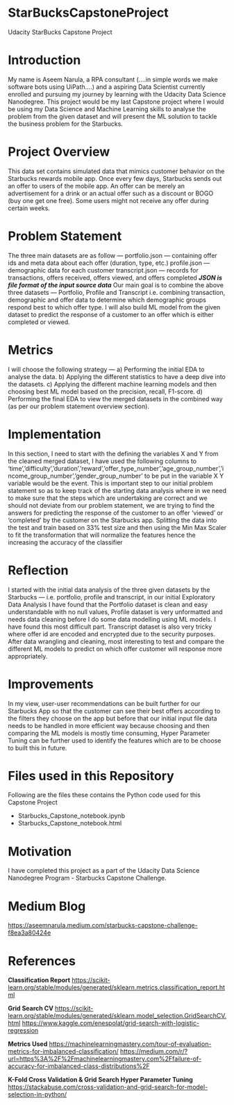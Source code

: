 # StarBucksCapstoneProject
Udacity StarBucks Capstone Project

# Introduction
My name is Aseem Narula, a RPA consultant (….in simple words we make software bots using UiPath….) and a aspiring Data Scientist currently enrolled and pursuing my journey by learning with the Udacity Data Science Nanodegree. This project would be my last Capstone project where I would be using my Data Science and Machine Learning skills to analyse the problem from the given dataset and will present the ML solution to tackle the business problem for the Starbucks.

# Project Overview
This data set contains simulated data that mimics customer behavior on the Starbucks rewards mobile app. Once every few days, Starbucks sends out an offer to users of the mobile app. An offer can be merely an advertisement for a drink or an actual offer such as a discount or BOGO (buy one get one free). Some users might not receive any offer during certain weeks.

# Problem Statement
The three main datasets are as follow —
portfolio.json — containing offer ids and meta data about each offer (duration, type, etc.)
profile.json — demographic data for each customer
transcript.json — records for transactions, offers received, offers viewed, and offers completed
***JSON is file format of the input source data***
Our main goal is to combine the above three datasets — Portfolio, Profile and Transcript i.e. combining transaction, demographic and offer data to determine which demographic groups respond best to which offer type.
I will also build ML model from the given dataset to predict the response of a customer to an offer which is either completed or viewed.

# Metrics
I will choose the following strategy —
a) Performing the initial EDA to analyse the data.
b) Applying the different statistics to have a deep dive into the datasets.
c) Applying the different machine learning models and then choosing best ML model based on the precision, recall, F1-score.
d) Performing the final EDA to view the merged datasets in the combined way (as per our problem statement overview section).

# Implementation 
In this section, I need to start with the defining the variables X and Y from the cleaned merged dataset, I have used the following columns to ‘time’,’difficulty’,’duration’,’reward’,’offer_type_number’,’age_group_number’,’income_group_number’,’gender_group_number’ to be put in the variable X
Y variable would be the event.
This is important step to our initial problem statement so as to keep track of the starting data analysis where in we need to make sure that the steps which are undertaking are correct and we should not deviate from our problem statement, we are trying to find the answers for predicting the response of the customer to an offer ‘viewed’ or ‘completed’ by the customer on the Starbucks app.
Splitting the data into the test and train based on 33% test size and then using the Min Max Scaler to fit the transformation that will normalize the features hence the increasing the accuracy of the classifier

# Reflection
I started with the initial data analysis of the three given datasets by the Starbucks — i.e. portfolio, profile and transcript, in our initial Exploratory Data Analysis I have found that the Portfolio dataset is clean and easy understandable with no null values, Profile dataset is very unformatted and needs data cleaning before I do some data modelling using ML models. I have found this most difficult part.
Transcript dataset is also very tricky where offer id are encoded and encrypted due to the security purposes.
After data wrangling and cleaning, most interesting to test and compare the different ML models to predict on which offer customer will response more appropriately.

# Improvements
In my view, user-user recommendations can be built further for our Starbucks App so that the customer can see their best offers according to the filters they choose on the app but before that our initial input file data needs to be handled in more efficient way because choosing and then comparing the ML models is mostly time consuming, Hyper Parameter Tuning can be further used to identify the features which are to be choose to built this in future.

# Files used in this Repository 

Following are the files these contains the Python code used for this Capstone Project
- Starbucks_Capstone_notebook.ipynb
- Starbucks_Capstone_notebook.html


# Motivation
I have completed this project as a part of the Udacity Data Science Nanodegree Program - Starbucks Capstone Challenge.

# Medium Blog 
https://aseemnarula.medium.com/starbucks-capstone-challenge-f8ea3a80424e

# References

**Classification Report**
https://scikit-learn.org/stable/modules/generated/sklearn.metrics.classification_report.html

**Grid Search CV**
https://scikit-learn.org/stable/modules/generated/sklearn.model_selection.GridSearchCV.html
https://www.kaggle.com/enespolat/grid-search-with-logistic-regression

**Metrics Used**
https://machinelearningmastery.com/tour-of-evaluation-metrics-for-imbalanced-classification/
https://medium.com/r/?url=https%3A%2F%2Fmachinelearningmastery.com%2Ffailure-of-accuracy-for-imbalanced-class-distributions%2F

**K-Fold Cross Validation & Grid Search Hyper Parameter Tuning**
https://stackabuse.com/cross-validation-and-grid-search-for-model-selection-in-python/


